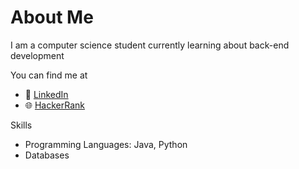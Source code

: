# About Me

I am a computer science student currently learning about back-end development

You can find me at
- 👤 [LinkedIn](https://www.linkedin.com/in/thiolivrr/)
- 🌐 [HackerRank](https://www.hackerrank.com/oliveirathiago11)

Skills
- Programming Languages: Java, Python
- Databases
